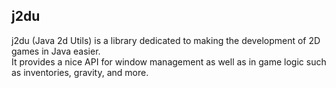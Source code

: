 ## j2du
j2du (Java 2d Utils) is a library dedicated to making the development of 2D games in Java easier. <br> It provides a nice API for window management as well as in game logic such as inventories, gravity, and more. 

